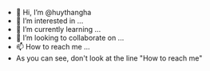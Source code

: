 - 👋 Hi, I’m @huythangha
- 👀 I’m interested in ...
- 🌱 I’m currently learning ...
- 💞️ I’m looking to collaborate on ...
- 📫 How to reach me ...
- As you can see, don't look at the line "How to reach me"
